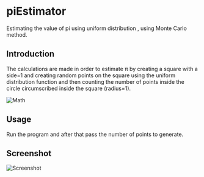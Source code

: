 # piEstimator

Estimating the value of pi using uniform distribution , using Monte Carlo method.

## Introduction

The calculations are made in order to estimate π by creating a square with a side=1 and creating random points on the square using the uniform distribution function and then counting the number of points inside the circle circumscribed inside the square (radius=1).

![Math](https://user-images.githubusercontent.com/24499930/72548656-6d182880-388f-11ea-98b5-f06bc6c86d27.png)
## Usage

Run the program and after that pass the number of points to generate.

## Screenshot
![Screenshot](https://user-images.githubusercontent.com/24499930/72548660-6f7a8280-388f-11ea-8166-a2020fc56c43.JPG)
